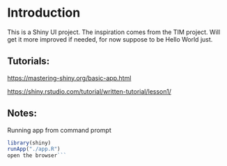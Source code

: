 # Introduction

This is a Shiny UI project. The inspiration comes from the TIM project. Will get it more improved if needed, for now suppose to be Hello World just.

## Tutorials:

https://mastering-shiny.org/basic-app.html

https://shiny.rstudio.com/tutorial/written-tutorial/lesson1/


## Notes:
Running app from command prompt

```R
library(shiny)
runApp("./app.R")
open the browser```